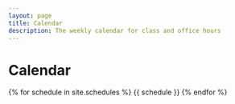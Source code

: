 ```yaml
---
layout: page
title: Calendar
description: The weekly calendar for class and office hours
---
```


# Calendar

{% for schedule in site.schedules %}
{{ schedule }}
{% endfor %}
